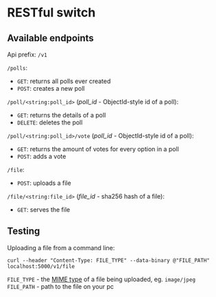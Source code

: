 # RESTful switch

Available endpoints
---
Api prefix: `/v1`

`/polls`:
 * `GET`: returns all polls ever created
 * `POST`: creates a new poll

`/poll/<string:poll_id>` (*poll_id* - ObjectId-style id of a poll):
 * `GET`: returns the details of a poll
 * `DELETE`: deletes the poll
 
`/poll/<string:poll_id>/vote` (*poll_id* - ObjectId-style id of a poll):
 * `GET`: returns the amount of votes for every option in a poll
 * `POST`: adds a vote

`/file`:
 * `POST`: uploads a file

`/file/<string:file_id>` (*file_id* - sha256 hash of a file):
 * `GET`: serves the file

Testing
---
Uploading a file from a command line:
```
curl --header "Content-Type: FILE_TYPE" --data-binary @"FILE_PATH" localhost:5000/v1/file
```  
`FILE_TYPE` - the [MIME type](https://developer.mozilla.org/en-US/docs/Web/HTTP/Basics_of_HTTP/MIME_types) of a file
being uploaded, eg. `image/jpeg`  
`FILE_PATH` - path to the file on your pc
